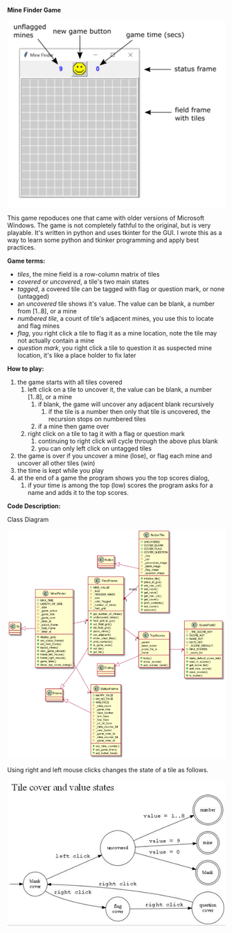 **Mine Finder Game**

![](docs/the_game.png)

This game repoduces one that came with older versions of Microsoft Windows. The game is not completely fathful to the original, but is very playable. It's written in python and uses tkinter for the GUI. I wrote this as a way to learn some python and tkinker programming and apply best practices.

**Game terms:**
- _tiles_, the mine field is a row-column matrix of tiles
- _covered_ or _uncovered_, a tile's two main states
- _tagged_, a covered tile can be tagged with flag or question mark, or none (untagged)
- an _uncovered_ tile shows it's value. The value can be blank, a number from [1..8], or a mine
- _numbered tile_, a count of tile's adjacent mines, you use this to locate and flag mines
- _flag_, you right click a tile to flag it as a mine location, note the tile may not actually contain a mine
- _question mark_, you right click a tile to question it as suspected mine location, it's like a place holder to fix later

**How to play:**
1. the game starts with all tiles covered
   1. left click on a tile to uncover it, the value can be blank, a number [1..8], or a mine
      1. if blank, the game will uncover any adjacent blank recursively
         1. if the tile is a number then only that tile is uncovered, the recursion stops on numbered tiles
      1. if a mine then game over
   1. right click on a tile to tag it with a flag or question mark
      1. continuing to right click will cycle through the above plus blank
      1. you can only left click on untagged tiles
1. the game is over if you uncover a mine (lose), or flag each mine and uncover all other tiles (win)
1. the time is kept while you play
1. at the end of a game the program shows you the top scores dialog,
   1. if your time is among the top (low) scores the program asks for a name and adds it to the top scores.

**Code Description:**

Class Diagram

![](docs/class_diagram.png)

Using right and left mouse clicks changes the state of a tile as follows.

![](docs/tile_dot.png)




